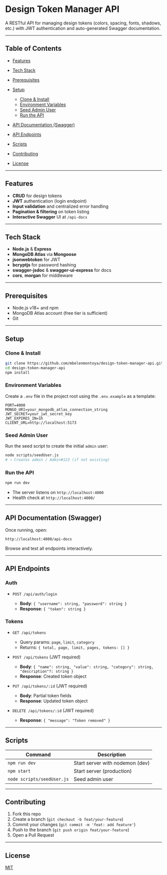 # Design Token Manager API

A RESTful API for managing design tokens (colors, spacing, fonts, shadows, etc.) with JWT authentication and auto-generated Swagger documentation.

---

## Table of Contents

* [Features](#features)
* [Tech Stack](#tech-stack)
* [Prerequisites](#prerequisites)
* [Setup](#setup)

  * [Clone & Install](#clone--install)
  * [Environment Variables](#environment-variables)
  * [Seed Admin User](#seed-admin-user)
  * [Run the API](#run-the-api)
* [API Documentation (Swagger)](#api-documentation-swagger)
* [API Endpoints](#api-endpoints)
* [Scripts](#scripts)
* [Contributing](#contributing)
* [License](#license)

---

## Features

* **CRUD** for design tokens
* **JWT** authentication (login endpoint)
* **Input validation** and centralized error handling
* **Pagination & filtering** on token listing
* **Interactive Swagger** UI at `/api-docs`

---

## Tech Stack

* **Node.js** & **Express**
* **MongoDB Atlas** via **Mongoose**
* **jsonwebtoken** for JWT
* **bcryptjs** for password hashing
* **swagger-jsdoc** & **swagger-ui-express** for docs
* **cors**, **morgan** for middleware

---

## Prerequisites

* Node.js v18+ and npm
* MongoDB Atlas account (free tier is sufficient)
* Git

---

## Setup

### Clone & Install

```bash
git clone https://github.com/mbelenmontoya/design-token-manager-api.git
cd design-token-manager-api
npm install
```

### Environment Variables

Create a `.env` file in the project root using the `.env.example` as a template:

```dotenv
PORT=4000
MONGO_URI=your_mongodb_atlas_connection_string
JWT_SECRET=your_jwt_secret_key
JWT_EXPIRES_IN=1h
CLIENT_URL=http://localhost:5173
```

### Seed Admin User

Run the seed script to create the initial `admin` user:

```bash
node scripts/seedUser.js
# → Creates admin / Admin#123 (if not existing)
```

### Run the API

```bash
npm run dev
```

* The server listens on `http://localhost:4000`
* Health check at `http://localhost:4000/`

---

## API Documentation (Swagger)

Once running, open:

```
http://localhost:4000/api-docs
```

Browse and test all endpoints interactively.

---

## API Endpoints

### Auth

* `POST /api/auth/login`

  * **Body**: `{ "username": string, "password": string }`
  * **Response**: `{ "token": string }`

### Tokens

* `GET /api/tokens`

  * Query params: `page`, `limit`, `category`
  * Returns: `{ total, page, limit, pages, tokens: [] }`

* `POST /api/tokens` (JWT required)

  * **Body**: `{ "name": string, "value": string, "category": string, "description"?: string }`
  * **Response**: Created token object

* `PUT /api/tokens/:id` (JWT required)

  * **Body**: Partial token fields
  * **Response**: Updated token object

* `DELETE /api/tokens/:id` (JWT required)

  * **Response**: `{ "message": "Token removed" }`

---

## Scripts

| Command                    | Description                     |
| -------------------------- | ------------------------------- |
| `npm run dev`              | Start server with nodemon (dev) |
| `npm start`                | Start server (production)       |
| `node scripts/seedUser.js` | Seed admin user                 |

---

## Contributing

1. Fork this repo
2. Create a branch (`git checkout -b feat/your-feature`)
3. Commit your changes (`git commit -m 'feat: add feature'`)
4. Push to the branch (`git push origin feat/your-feature`)
5. Open a Pull Request

---

## License

[MIT](LICENSE)
